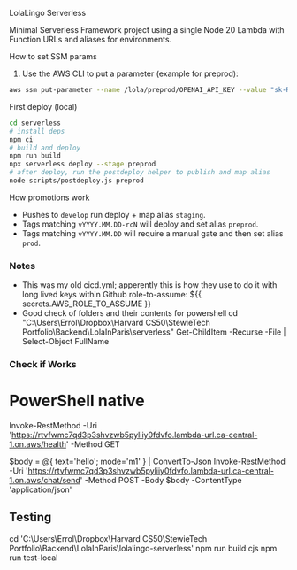 LolaLingo Serverless

Minimal Serverless Framework project using a single Node 20 Lambda with Function URLs and aliases for environments.

How to set SSM params
1. Use the AWS CLI to put a parameter (example for preprod):

```bash
aws ssm put-parameter --name /lola/preprod/OPENAI_API_KEY --value "sk-REDACTED" --type SecureString --overwrite
```

First deploy (local)

```bash
cd serverless
# install deps
npm ci
# build and deploy
npm run build
npx serverless deploy --stage preprod
# after deploy, run the postdeploy helper to publish and map alias
node scripts/postdeploy.js preprod
```

How promotions work

- Pushes to `develop` run deploy + map alias `staging`.
- Tags matching `vYYYY.MM.DD-rcN` will deploy and set alias `preprod`.
- Tags matching `vYYYY.MM.DD` will require a manual gate and then set alias `prod`.

### Notes
- This was my old cicd.yml; apperently this is how they use to do it with long lived keys within Github
          role-to-assume: ${{ secrets.AWS_ROLE_TO_ASSUME }}
- Good check of folders and their contents for powershell
cd "C:\Users\Errol\Dropbox\Harvard CS50\StewieTech Portfolio\Backend\LolaInParis\serverless"
Get-ChildItem -Recurse -File | Select-Object FullName

### Check if Works
# PowerShell native
Invoke-RestMethod -Uri 'https://rtvfwmc7qd3p3shvzwb5pyliiy0fdvfo.lambda-url.ca-central-1.on.aws/health' -Method GET

$body = @{ text='hello'; mode='m1' } | ConvertTo-Json
Invoke-RestMethod -Uri 'https://rtvfwmc7qd3p3shvzwb5pyliiy0fdvfo.lambda-url.ca-central-1.on.aws/chat/send' -Method POST -Body $body -ContentType 'application/json'

## Testing
cd 'C:\Users\Errol\Dropbox\Harvard CS50\StewieTech Portfolio\Backend\LolaInParis\lolalingo-serverless'
npm run build:cjs
npm run test-local
